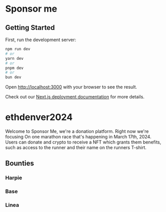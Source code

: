 # Sponsor me

## Getting Started

First, run the development server:

```bash
npm run dev
# or
yarn dev
# or
pnpm dev
# or
bun dev
```

Open [http://localhost:3000](http://localhost:3000) with your browser to see the result.

Check out our [Next.js deployment documentation](https://nextjs.org/docs/deployment) for more details.

# ethdenver2024

Welcome to Sponsor Me, we're a donation platform. Right now we're focusing On one marathon race that's happening in March 17th, 2024. Users can donate and crypto to receive a NFT which grants them benefits, such as access to the runner and their name on the runners T-shirt.

## Bounties

### Harpie

### Base

### Linea
